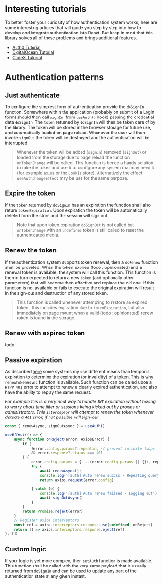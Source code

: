 
# Interesting tutorials
To better foster your curiosity of how authentication system works, here are some interesting articles that
will guide you step by step into how to develop and integrate authentication into React. But keep in mind
that this library solves all of these problems and brings additional features.

- [Auth0 Tutorial](https://auth0.com/blog/complete-guide-to-react-user-authentication/)
- [DigitalOcean Tutorial](https://www.digitalocean.com/community/tutorials/how-to-add-login-authentication-to-react-applications)
- [CodeX Tutorial](https://medium.com/codex/json-web-token-authentication-on-react-redux-982e5f003422)

# Authentication patterns

## Just authenticate
To configure the simplest form of authentication provide the `doSignIn` function. Somewhere within the
application (probably on submit of a LogIn form) should then call `signIn` (from `useAuth()` hook) passing
the credential data `doSignIn`. The `token` returned by `doSignIn` will then be taken care of by the library.
The token will be stored in the browser storage for future use, and automatically loaded on page reload.
Whenever the user will then invoke `signOut` the token will be destroyed and the authentication will be
interrupted.

> Whenever the token will be added (`signIn`) removed (`signOut`) or loaded from the storage due to page
> reload the function `onTokenChange` will be called. This function is hence a handy solution to take the
> token and use it to configure any system that may need it (for example `axios` or the `Cookie` store).
> Alternatively the effect `useAuthChangeEffect` may be use for the same purpose.

## Expire the token
If the `token` returned by `doSignIn` has an expiration the function shall also return `tokenExpiration`.
Upon expiration the token will be automatically deleted form the store and the session will sign out.

> Note that upon token expiration `doSignOut` is not called but `onTokenChange` with an `undefined` token
> is still called to reset the authenticated media.

## Renew the token
If the authentication system supports token renewal, then a `doRenew` function shall be provided. When the
token expires (todo : opinionated) and a renewal token is available, the system will call this function. This function is then in turn expected to return a new
`token` (and optionally other parameters) that will become then effective and replace the old one. If this
function is not available or fails to execute the original expiration will result in the sign-out and
destruction of any stored token.

> This function is called whenever attempting to restore an expired token. This includes expiration due
> to `tokenExpiration`, but also immediately on page mount when a valid (todo : opinionated) renew token is
> found in the storage.

## Renew with expired token
todo

## Passive expiration
As described [here](https://stackoverflow.com/questions/69359599) some systems my use different means than
temporal expiration to determine the expiration (or invalidity) of a token. This is why `renewTokenAsync`
function is available. Such function can be called upon a `HTPP 401` error to attempt to renew a clearly
expired authentication, and also have the ability to replay the same request.

_For example this is a very neat way to handle `JWT` expiration without having to worry about time jitter
or sessions being kicked out by proxies or administrators. This `interceptor` will attempt to renew the
token whenever detects a `401` error, if not possible will sign-out_
```ts
const { renewAsync, signOutAsync } = useAuth()

useEffect(() => {
    async function onReject(error: AxiosError) {
        if (
            !error.config.params?.repeating // prevent infinite loops
            && error.response?.status === 401
        ) {
            error.config.params = { ...(error.config.params || {}), repeating: true }
            try {
                await renewAsync();
                console.log('[auth] Auto renew succss - Repeating query')
                return axios.request(error.config)

            } catch (e) {
                console.log('[auth] Auto renew failsed - Logging out')
                await signOutAsync()
            }
        }
        return Promise.reject(error)
    }
    // Register axios interceptors
    const ref = axios.interceptors.response.use(undefined, onReject)
    return () => axios.interceptors.response.eject(ref)
}, [])
```

## Custom logic
If your logic is yet more complex, then `setAuth` function is made available. This function shall be
called with the very same payload that is usually returned from `doSignIn` and can be used to update
any part of the authentication state at any given instant.
